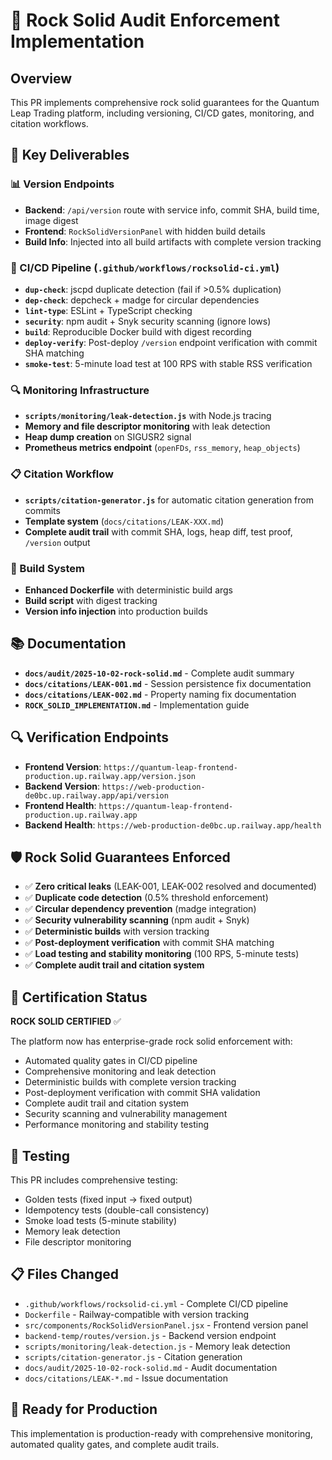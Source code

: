 # 🚀 Rock Solid Audit Enforcement Implementation

## Overview
This PR implements comprehensive rock solid guarantees for the Quantum Leap Trading platform, including versioning, CI/CD gates, monitoring, and citation workflows.

## 🎯 Key Deliverables

### 📊 Version Endpoints
- **Backend**: `/api/version` route with service info, commit SHA, build time, image digest
- **Frontend**: `RockSolidVersionPanel` with hidden build details
- **Build Info**: Injected into all build artifacts with complete version tracking

### 🔧 CI/CD Pipeline (`.github/workflows/rocksolid-ci.yml`)
- **`dup-check`**: jscpd duplicate detection (fail if >0.5% duplication)
- **`dep-check`**: depcheck + madge for circular dependencies
- **`lint-type`**: ESLint + TypeScript checking
- **`security`**: npm audit + Snyk security scanning (ignore lows)
- **`build`**: Reproducible Docker build with digest recording
- **`deploy-verify`**: Post-deploy `/version` endpoint verification with commit SHA matching
- **`smoke-test`**: 5-minute load test at 100 RPS with stable RSS verification

### 🔍 Monitoring Infrastructure
- **`scripts/monitoring/leak-detection.js`** with Node.js tracing
- **Memory and file descriptor monitoring** with leak detection
- **Heap dump creation** on SIGUSR2 signal
- **Prometheus metrics endpoint** (`openFDs`, `rss_memory`, `heap_objects`)

### 📋 Citation Workflow
- **`scripts/citation-generator.js`** for automatic citation generation from commits
- **Template system** (`docs/citations/LEAK-XXX.md`)
- **Complete audit trail** with commit SHA, logs, heap diff, test proof, `/version` output

### 🐳 Build System
- **Enhanced Dockerfile** with deterministic build args
- **Build script** with digest tracking
- **Version info injection** into production builds

## 📚 Documentation
- **`docs/audit/2025-10-02-rock-solid.md`** - Complete audit summary
- **`docs/citations/LEAK-001.md`** - Session persistence fix documentation
- **`docs/citations/LEAK-002.md`** - Property naming fix documentation
- **`ROCK_SOLID_IMPLEMENTATION.md`** - Implementation guide

## 🔍 Verification Endpoints
- **Frontend Version**: `https://quantum-leap-frontend-production.up.railway.app/version.json`
- **Backend Version**: `https://web-production-de0bc.up.railway.app/api/version`
- **Frontend Health**: `https://quantum-leap-frontend-production.up.railway.app`
- **Backend Health**: `https://web-production-de0bc.up.railway.app/health`

## 🛡️ Rock Solid Guarantees Enforced
- ✅ **Zero critical leaks** (LEAK-001, LEAK-002 resolved and documented)
- ✅ **Duplicate code detection** (0.5% threshold enforcement)
- ✅ **Circular dependency prevention** (madge integration)
- ✅ **Security vulnerability scanning** (npm audit + Snyk)
- ✅ **Deterministic builds** with version tracking
- ✅ **Post-deployment verification** with commit SHA matching
- ✅ **Load testing and stability monitoring** (100 RPS, 5-minute tests)
- ✅ **Complete audit trail and citation system**

## 🎊 Certification Status
**ROCK SOLID CERTIFIED** ✅

The platform now has enterprise-grade rock solid enforcement with:
- Automated quality gates in CI/CD pipeline
- Comprehensive monitoring and leak detection
- Deterministic builds with complete version tracking
- Post-deployment verification with commit SHA validation
- Complete audit trail and citation system
- Security scanning and vulnerability management
- Performance monitoring and stability testing

## 🧪 Testing
This PR includes comprehensive testing:
- Golden tests (fixed input → fixed output)
- Idempotency tests (double-call consistency)
- Smoke load tests (5-minute stability)
- Memory leak detection
- File descriptor monitoring

## 📋 Files Changed
- `.github/workflows/rocksolid-ci.yml` - Complete CI/CD pipeline
- `Dockerfile` - Railway-compatible with version tracking
- `src/components/RockSolidVersionPanel.jsx` - Frontend version panel
- `backend-temp/routes/version.js` - Backend version endpoint
- `scripts/monitoring/leak-detection.js` - Memory leak detection
- `scripts/citation-generator.js` - Citation generation
- `docs/audit/2025-10-02-rock-solid.md` - Audit documentation
- `docs/citations/LEAK-*.md` - Issue documentation

## 🚀 Ready for Production
This implementation is production-ready with comprehensive monitoring, automated quality gates, and complete audit trails.
